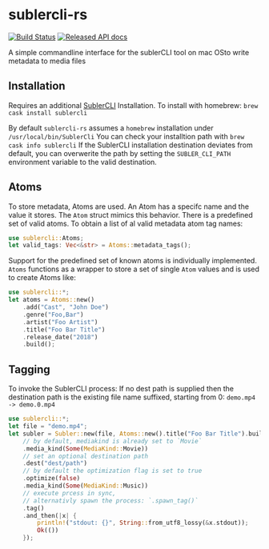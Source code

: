 # sublercli-rs

[![Build Status](https://travis-ci.com/MattsSe/sublercli-rs.svg?branch=master)](https://travis-ci.com/MattsSe/archiveis-rs)
[![Released API docs](https://docs.rs/sublercli/badge.svg)](https://docs.rs/sublercli)

A simple commandline interface for the sublerCLI tool on mac OSto write metadata to media files

## Installation

Requires an additional [SublerCLI](https://bitbucket.org/galad87/sublercli) Installation.
To install with homebrew: `brew cask install sublercli`

By default `sublercli-rs` assumes a `homebrew` installation under `/usr/local/bin/SublerCli`
You can check your installtion path with `brew cask info sublercli`
If the SublerCLI installation destination deviates from default, you can overwerite the path
by setting the `SUBLER_CLI_PATH` environment variable to the valid destination.

## Atoms

To store metadata, Atoms are used. An Atom has a specifc name and the value it stores.
The `Atom` struct mimics this behavior. There is a predefined set of valid atoms.
To obtain a list of al valid metadata atom tag names:

 ```rust
 use sublercli::Atoms;
 let valid_tags: Vec<&str> = Atoms::metadata_tags();
 ```

 Support for the predefined set of known atoms is individually implemented. `Atoms` functions as a wrapper to store a set of single `Atom` values and is used to create Atoms like:

```rust
use sublercli::*;  
let atoms = Atoms::new()
    .add("Cast", "John Doe")
    .genre("Foo,Bar")
    .artist("Foo Artist")
    .title("Foo Bar Title")
    .release_date("2018")
    .build();
 ```

## Tagging

To invoke the SublerCLI process:
If no dest path is supplied then the destination path is the existing file name suffixed, starting from 0: `demo.mp4 -> demo.0.mp4`

```rust
use sublercli::*;
let file = "demo.mp4";
let subler = Subler::new(file, Atoms::new().title("Foo Bar Title").build())
    // by default, mediakind is already set to `Movie`
    .media_kind(Some(MediaKind::Movie))
    // set an optional destination path
    .dest("dest/path")
    // by default the optimization flag is set to true
    .optimize(false)
    .media_kind(Some(MediaKind::Music))
    // execute prcess in sync,
    // alternativly spawn the process: `.spawn_tag()`
    .tag()
    .and_then(|x| {
        println!("stdout: {}", String::from_utf8_lossy(&x.stdout));
        Ok(())
    });
 ```
